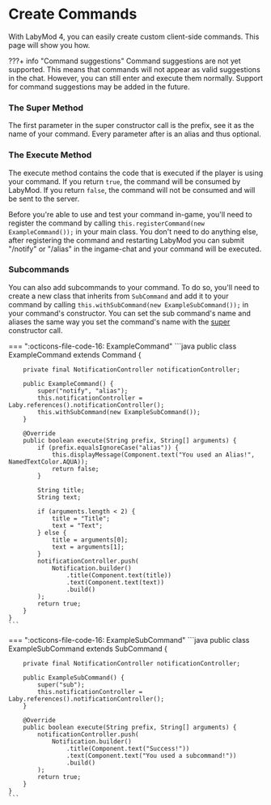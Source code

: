 # Create Commands

With LabyMod 4, you can easily create custom client-side commands. This page will show you how.

???+ info "Command suggestions"
    Command suggestions are not yet supported. This means that commands will not appear as valid suggestions in the chat. However, you can still enter and execute them normally. Support for command suggestions may be added in the future.

### The Super Method
The first parameter in the super constructor call is the prefix, see it as the name of your command. Every parameter after is an alias and thus optional.

### The Execute Method
The execute method contains the code that is executed if the player is using your command. If you return `true`, the command will be consumed by LabyMod. If you return `false`, the command will not be consumed and will be sent to the server.

Before you're able to use and test your command in-game, you'll need to register the command by calling  `this.registerCommand(new ExampleCommand());` in your main class. You don't need to do anything else, after registering the command and restarting LabyMod you can submit "/notify" or "/alias" in the ingame-chat and your command will be executed.

### Subcommands
You can also add subcommands to your command. To do so, you'll need to create a new class that inherits from `SubCommand` and add it to your command by calling `this.withSubCommand(new ExampleSubCommand());` in your command's constructor. You can set the sub command's name and aliases the same way you set the command's name with the [super](#the-super-method) constructor call.

=== ":octicons-file-code-16: ExampleCommand"
    ```java
    public class ExampleCommand extends Command {

        private final NotificationController notificationController;

        public ExampleCommand() {
            super("notify", "alias");
            this.notificationController = Laby.references().notificationController();
            this.withSubCommand(new ExampleSubCommand());
        }

        @Override
        public boolean execute(String prefix, String[] arguments) {
            if (prefix.equalsIgnoreCase("alias")) {
                this.displayMessage(Component.text("You used an Alias!", NamedTextColor.AQUA));
                return false;
            }

            String title;
            String text;

            if (arguments.length < 2) {
                title = "Title";
                text = "Text";
            } else {
                title = arguments[0];
                text = arguments[1];
            }
            notificationController.push(
                Notification.builder()
                    .title(Component.text(title))
                    .text(Component.text(text))
                    .build()
            );
            return true;
        }
    }
    ```

=== ":octicons-file-code-16: ExampleSubCommand"
    ```java
    public class ExampleSubCommand extends SubCommand {

        private final NotificationController notificationController;

        public ExampleSubCommand() {
            super("sub");
            this.notificationController = Laby.references().notificationController();
        }

        @Override
        public boolean execute(String prefix, String[] arguments) {
            notificationController.push(
                Notification.builder()
                    .title(Component.text("Success!"))
                    .text(Component.text("You used a subcommand!"))
                    .build()
            );
            return true;
        }
    }
    ```